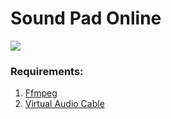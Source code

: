 # Sound Pad Online

<img src="https://shields.io/badge/version-v1.1.0-blue">

### Requirements:

1. [Ffmpeg](https://ffmpeg.org/)
2. [Virtual Audio Cable](https://vb-audio.com/Cable/)
